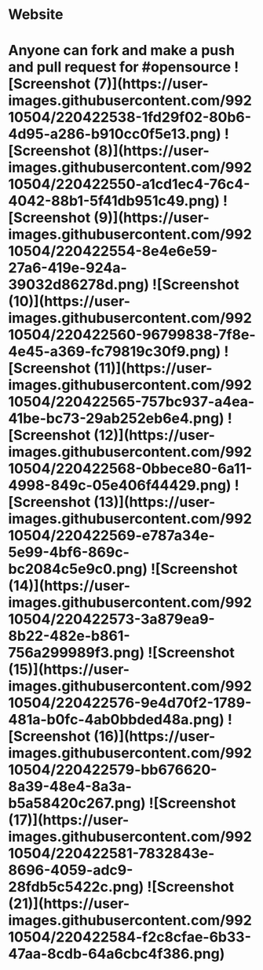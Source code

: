 # Website
<h1>Anyone can fork and make a push and pull request for #opensource
![Screenshot (7)](https://user-images.githubusercontent.com/99210504/220422538-1fd29f02-80b6-4d95-a286-b910cc0f5e13.png)
![Screenshot (8)](https://user-images.githubusercontent.com/99210504/220422550-a1cd1ec4-76c4-4042-88b1-5f41db951c49.png)
![Screenshot (9)](https://user-images.githubusercontent.com/99210504/220422554-8e4e6e59-27a6-419e-924a-39032d86278d.png)
![Screenshot (10)](https://user-images.githubusercontent.com/99210504/220422560-96799838-7f8e-4e45-a369-fc79819c30f9.png)
![Screenshot (11)](https://user-images.githubusercontent.com/99210504/220422565-757bc937-a4ea-41be-bc73-29ab252eb6e4.png)
![Screenshot (12)](https://user-images.githubusercontent.com/99210504/220422568-0bbece80-6a11-4998-849c-05e406f44429.png)
![Screenshot (13)](https://user-images.githubusercontent.com/99210504/220422569-e787a34e-5e99-4bf6-869c-bc2084c5e9c0.png)
![Screenshot (14)](https://user-images.githubusercontent.com/99210504/220422573-3a879ea9-8b22-482e-b861-756a299989f3.png)
![Screenshot (15)](https://user-images.githubusercontent.com/99210504/220422576-9e4d70f2-1789-481a-b0fc-4ab0bbded48a.png)
![Screenshot (16)](https://user-images.githubusercontent.com/99210504/220422579-bb676620-8a39-48e4-8a3a-b5a58420c267.png)
![Screenshot (17)](https://user-images.githubusercontent.com/99210504/220422581-7832843e-8696-4059-adc9-28fdb5c5422c.png)
![Screenshot (21)](https://user-images.githubusercontent.com/99210504/220422584-f2c8cfae-6b33-47aa-8cdb-64a6cbc4f386.png)
</h1>